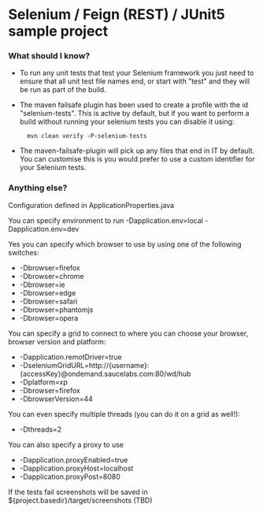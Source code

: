 Selenium / Feign (REST) / JUnit5 sample project
=======================

### What should I know?

- To run any unit tests that test your Selenium framework you just need to ensure that all unit test file names end, or start with "test" and they will be run as part of the build.
- The maven failsafe plugin has been used to create a profile with the id "selenium-tests".  This is active by default, but if you want to perform a build without running your selenium tests you can disable it using:

        mvn clean verify -P-selenium-tests
        
- The maven-failsafe-plugin will pick up any files that end in IT by default.  You can customise this is you would prefer to use a custom identifier for your Selenium tests.

### Anything else?

Configuration defined in ApplicationProperties.java

You can specify environment to run
-Dapplication.env=local
-Dapplication.env=dev

Yes you can specify which browser to use by using one of the following switches:

- -Dbrowser=firefox
- -Dbrowser=chrome
- -Dbrowser=ie
- -Dbrowser=edge
- -Dbrowser=safari
- -Dbrowser=phantomjs
- -Dbrowser=opera

You can specify a grid to connect to where you can choose your browser, browser version and platform:

- -Dapplication.remotDriver=true 
- -DseleniumGridURL=http://{username}:{accessKey}@ondemand.saucelabs.com:80/wd/hub 
- -Dplatform=xp 
- -Dbrowser=firefox 
- -DbrowserVersion=44

You can even specify multiple threads (you can do it on a grid as well!):

- -Dthreads=2

You can also specify a proxy to use

- -Dapplication.proxyEnabled=true
- -Dapplication.proxyHost=localhost
- -Dapplication.proxyPost=8080

If the tests fail screenshots will be saved in ${project.basedir}/target/screenshots (TBD)